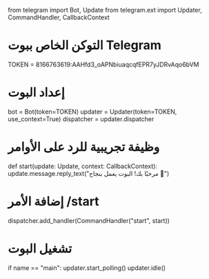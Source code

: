 from telegram import Bot, Update
from telegram.ext import Updater, CommandHandler, CallbackContext

# التوكن الخاص ببوت Telegram
TOKEN = 8166763619:AAHfd3_oAPNbiuaqcqfEPR7yJDRvAqo6bVM

# إعداد البوت
bot = Bot(token=TOKEN)
updater = Updater(token=TOKEN, use_context=True)
dispatcher = updater.dispatcher

# وظيفة تجريبية للرد على الأوامر
def start(update: Update, context: CallbackContext):
    update.message.reply_text("مرحبًا بك! البوت يعمل بنجاح 🎉")

# إضافة الأمر /start
dispatcher.add_handler(CommandHandler("start", start))

# تشغيل البوت
if name == "main":
    updater.start_polling()
    updater.idle()
